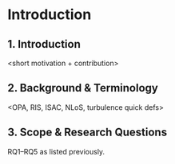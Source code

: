 # Introduction
## 1. Introduction
<short motivation + contribution>

## 2. Background & Terminology
<OPA, RIS, ISAC, NLoS, turbulence quick defs>

## 3. Scope & Research Questions
RQ1–RQ5 as listed previously.

